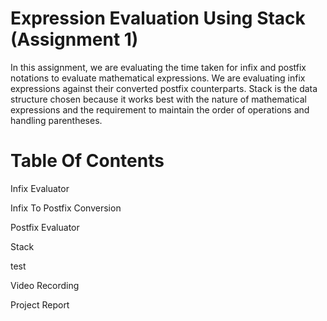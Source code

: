 # Expression Evaluation Using Stack (Assignment 1)
In this assignment, we are evaluating the time taken for infix and postfix notations to evaluate mathematical expressions. We are evaluating infix expressions against their converted postfix counterparts. 
Stack is the data structure chosen because it works best with the nature of mathematical expressions and the requirement to maintain the order of operations and handling parentheses.

# Table Of Contents
Infix Evaluator

Infix To Postfix Conversion

Postfix Evaluator

Stack

test

Video Recording

Project Report
